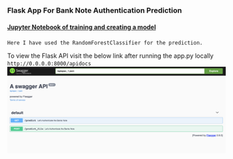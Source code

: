 ### Flask App For Bank Note Authentication Prediction

#### [Jupyter Notebook of training and creating a model](https://github.com/KarthikKaiplody/ML_Apps/blob/master/Bank_Note_Authentication_App/Bank-Note-Authentication.ipynb)
 `Here I have used the RandomForestClassifier for the prediction.`

To view the Flask API visit the below link after running the app.py locally `http://0.0.0.0:8000/apidocs`
 <img src="https://github.com/KarthikKaiplody/ML_Apps/blob/master/Bank_Note_Authentication_App/API_screenshot.png">


